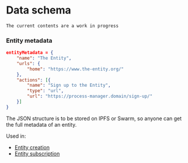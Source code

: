 # Data schema

`The current contents are a work in progress`

### Entity metadata

```json
entityMetadata = {
    "name": "The Entity",
    "urls": {
        "home": "https://www.the-entity.org/"
    },
    "actions": [{
        "name": "Sign up to the Entity",
        "type": "url",
        "url": "https://process-manager.domain/sign-up/"
    }]
}
```

The JSON structure is to be stored on IPFS or Swarm, so anyone can get the full metadata of an entity.

Used in:
* [Entity creation](/protocol/sequence-diagrams?id=entity-creation)
* [Entity subscription](/protocol/sequence-diagrams?id=entity-subscription)

